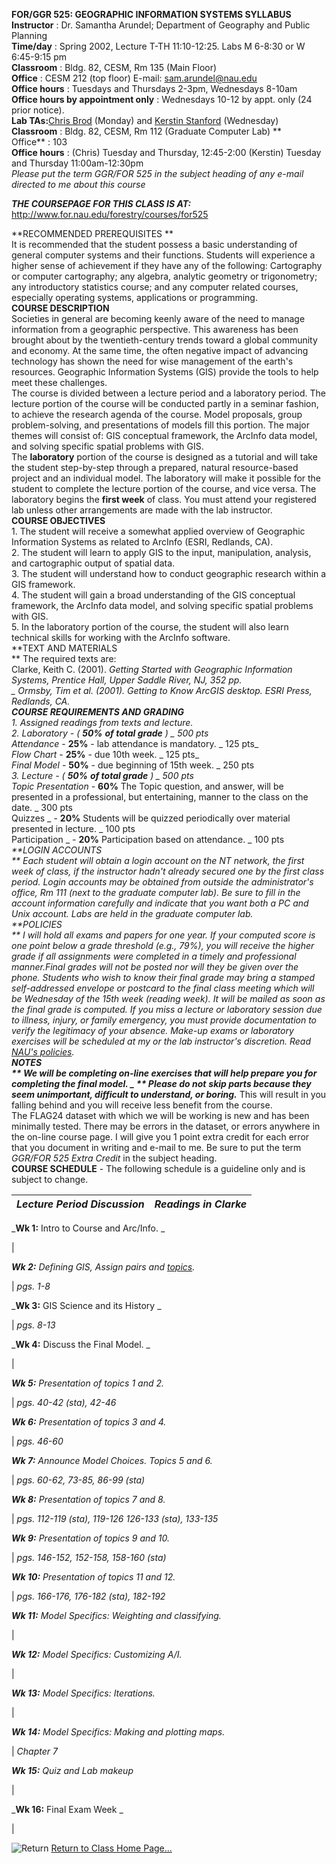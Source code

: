 **FOR/GGR 525: GEOGRAPHIC INFORMATION SYSTEMS SYLLABUS  
Instructor** : Dr. Samantha Arundel; Department of Geography and Public
Planning  
**Time/day** : Spring 2002, Lecture T-TH 11:10-12:25. Labs M 6-8:30 or W
6:45-9:15 pm  
**Classroom** : Bldg. 82, CESM, Rm 135 (Main Floor)  
**Office** : CESM 212 (top floor) E-mail: [sam.arundel@nau.edu  
](mailto:sam.arundel@nau.edu)**Office hours** : Tuesdays and Thursdays 2-3pm,
Wednesdays 8-10am  
**Office hours by appointment only** : Wednesdays 10-12 by appt. only (24
prior notice).  
**Lab TAs:**[Chris Brod](mailto:chris.brod@nau.edu) (Monday) and [Kerstin
Stanford](mailto:ks49@dana.ucc.nau.edu) (Wednesday)[  
](mailto:jc38@dana.ucc.nau.edu)**Classroom** : Bldg. 82, CESM, Rm 112
(Graduate Computer Lab) **  
Office** : 103  
**Office hours** :  (Chris) Tuesday and Thursday, 12:45-2:00  (Kerstin)
Tuesday and Thursday 11:00am-12:30pm  
_Please put the term _GGR/FOR 525_ in the subject heading of any e-mail
directed to me about this course_

_**THE COURSEPAGE FOR THIS CLASS IS AT:**_
<http://www.for.nau.edu/forestry/courses/for525>

**RECOMMENDED PREREQUISITES **  
    It is recommended that the student possess a basic understanding of general computer systems and their functions. Students will experience a higher sense of achievement if they have any of the following: Cartography or computer cartography; any algebra, analytic geometry or trigonometry; any introductory statistics course; and any computer related courses, especially operating systems, applications or programming.  
**COURSE DESCRIPTION**  
    Societies in general are becoming keenly aware of the need to manage information from a geographic perspective. This awareness has been brought about by the twentieth-century trends toward a global community and economy. At the same time, the often negative impact of advancing technology has shown the need for wise management of the earth's resources. Geographic Information Systems (GIS) provide the tools to help meet these challenges.  
    The course is divided between a lecture period and a laboratory period. The lecture portion of the course will be conducted partly in a seminar fashion, to achieve the research agenda of the course. Model proposals, group problem-solving, and presentations of models fill this portion. The major themes will consist of: GIS conceptual framework, the ArcInfo data model, and solving specific spatial problems with GIS.  
    The **laboratory** portion of the course is designed as a tutorial and will take the student step-by-step through a prepared, natural resource-based project and an individual model. The laboratory will make it possible for the student to complete the lecture portion of the course, and vice versa. The laboratory begins the **first week** of class. You must attend your registered lab unless other arrangements are made with the lab instructor.  
**COURSE OBJECTIVES**  
1\. The student will receive a somewhat applied overview of Geographic
Information Systems as related to ArcInfo (ESRI, Redlands, CA).  
2\. The student will learn to apply GIS to the input, manipulation, analysis,
and cartographic output of spatial data.  
3\. The student will understand how to conduct geographic research within a
GIS framework.  
4\. The student will gain a broad understanding of the GIS conceptual
framework, the ArcInfo data model, and solving specific spatial problems with
GIS.  
5\. In the laboratory portion of the course, the student will also learn
technical skills for working with the ArcInfo software.  
**TEXT AND MATERIALS  
** The required texts are:  
Clarke, Keith C. (2001). _Getting Started with Geographic Information Systems,
Prentice Hall, Upper Saddle River, NJ, 352 pp.  
_ Ormsby, Tim et al. (2001). _Getting to Know ArcGIS desktop. ESRI Press,
Redlands, CA._  
**COURSE REQUIREMENTS AND GRADING**  
1\. Assigned readings from texts and lecture.  
2\. Laboratory - ( **50%** **of total grade** ) _  500 pts  
Attendance_ \- **25%** \- lab attendance is mandatory. _  125 pts_  
_Flow Chart_ \- **25%** \- due 10th week. _  125 pts_  
_Final Model_ \- **50%** \- due beginning of 15th week. _  250 pts  
_3\. Lecture - ( **50%** **of total grade** ) _  500 pts  
Topic Presentation_ \- **60%** The Topic question, and answer, will be
presented in a professional, but entertaining, manner to the class on the
date. _  300 pts  
Quizzes _ \- **20%** Students will be quizzed periodically over material
presented in lecture. _  100 pts  
Participation _ \- **20%** Participation based on attendance. _  100 pts  
_**LOGIN  ACCOUNTS  
**    Each student will obtain a login account on the NT network, the first
week of class, if the instructor hadn't already secured one by the first class
period. Login accounts may be obtained from outside the administrator's
office, Rm 111 (next to the graduate computer lab). Be sure to fill in the
account information carefully and indicate that you want both a PC and Unix
account. Labs are held in the graduate computer lab.  
**POLICIES  
**     I will hold all exams and papers for one year. If your computed score
is one point below a grade threshold (e.g., 79%), you will receive the higher
grade if all assignments were completed in a timely and professional
manner.Final grades will not be posted nor will they be given over the phone.
Students who wish to know their final grade may bring a stamped self-addressed
envelope or postcard to the final class meeting which will be Wednesday of the
15th week (reading week). It will be mailed as soon as the final grade is
computed. If you miss a lecture or laboratory session due to illness, injury,
or family emergency, you must provide documentation to verify the legitimacy
of your absence. Make-up exams or laboratory exercises will be scheduled at my
or the lab instructor's discretion. Read [NAU's
policies](http://www.nau.edu/~stulife/safework.html).  
**NOTES  
   ** We will be completing on-line exercises that will help prepare you for
completing the final model. _ **  Please do not** **skip parts because they
seem unimportant, difficult to understand, or boring.**_ This will result in
you falling behind and you will receive less benefit from the course.  
    The FLAG24 dataset with which we will be working is new and has been minimally tested. There may be errors in the dataset, or errors anywhere in the on-line course page. I will give you 1 point extra credit for each error that you document in writing and e-mail to me. Be sure to put the term _GGR/FOR 525 Extra Credit_ in the subject heading.  
**COURSE SCHEDULE** \- The following schedule is a guideline only and is
subject to change.

_Lecture Period Discussion_ | _Readings in Clarke_  
---|---  
  
_**Wk 1:** Intro to Course and Arc/Info. _

|  
  
_**Wk 2:** Defining GIS, Assign pairs and [topics](topics.html)._

| _pgs. 1-8_  
  
_**Wk 3:** GIS Science and its History _

| _pgs. 8-13_  
  
_**Wk 4:**   Discuss the Final Model. _

|  
  
_**Wk 5:** Presentation of topics 1 and 2._

| _pgs. 40-42 (sta), 42-46_  
  
_**Wk 6:** Presentation of topics 3 and 4._

| _pgs. 46-60_  
  
_**Wk 7:** Announce Model Choices. Topics 5 and 6._

| _pgs. 60-62, 73-85, 86-99 (sta)_  
  
_**Wk 8:** Presentation of topics 7 and 8._

| _pgs. 112-119 (sta), 119-126 126-133 (sta), 133-135_  
  
_**Wk 9:** Presentation of topics 9 and 10._

| _pgs. 146-152, 152-158, 158-160 (sta)_  
  
_**Wk 10:** Presentation of   topics 11 and 12._

| _pgs. 166-176, 176-182 (sta), 182-192_  
  
_**Wk 11:** Model Specifics: Weighting and classifying._

|  
  
_**Wk 12:** Model Specifics: Customizing A/I._

|  
  
_**Wk 13:** Model Specifics: Iterations._

|  
  
_**Wk 14:** Model Specifics: Making and plotting maps._

| _Chapter 7_  
  
_**Wk 15:** Quiz and Lab makeup_

|  
  
_**Wk 16:** Final Exam Week  _

|  
  
![Return](icons/back_arrow_12x10.gif) [Return to Class Home Page...
](index.html)

